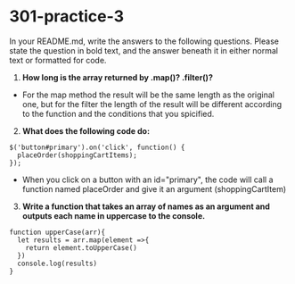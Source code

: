 # 301-practice-3

In your README.md, write the answers to the following questions. Please state the question in bold text, and the answer beneath it in either normal text or formatted for code.

1. **How long is the array returned by .map()? .filter()?**

* For the map method the result will be the same length as the original one, but for the filter the length of the result will be different according to the function and the conditions that you spicified.

2. **What does the following code do:**

``` 
$('button#primary').on('click', function() {
  placeOrder(shoppingCartItems); 
});
```

* When you click on a button with an id="primary", the code will call a function named placeOrder and give it an argument (shoppingCartItem)

3. **Write a function that takes an array of names as an argument and outputs each name in uppercase to the console.**

``` 
function upperCase(arr){
  let results = arr.map(element =>{
    return element.toUpperCase()
  })
  console.log(results)
}
```

